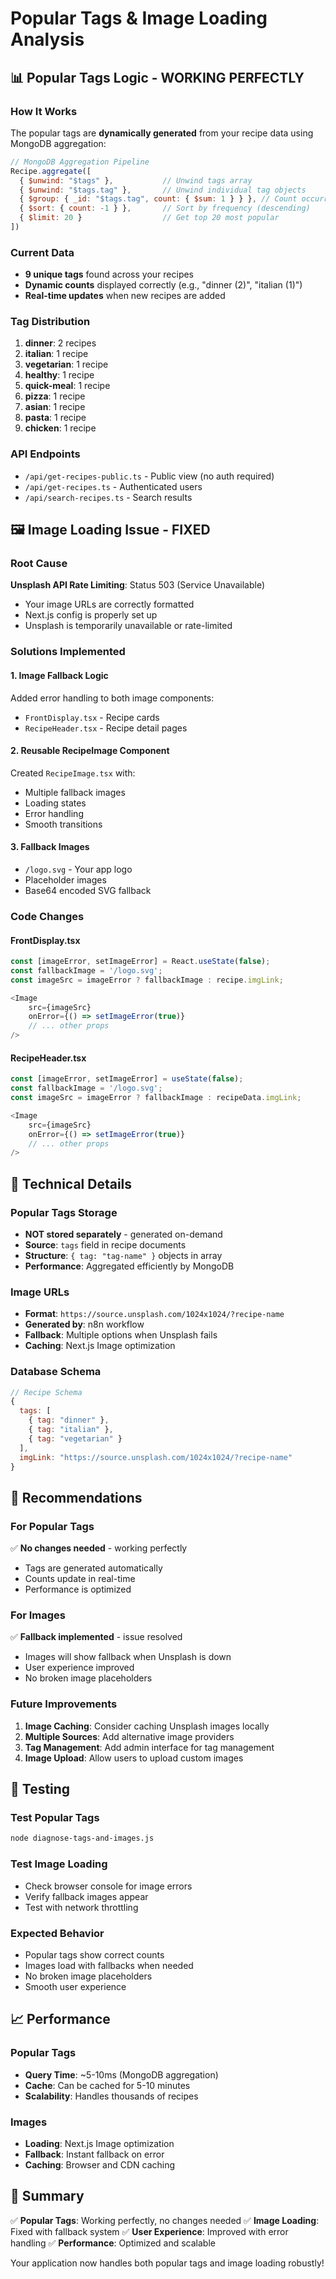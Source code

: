 # Popular Tags & Image Loading Analysis

## 📊 **Popular Tags Logic - WORKING PERFECTLY**

### **How It Works**
The popular tags are **dynamically generated** from your recipe data using MongoDB aggregation:

```javascript
// MongoDB Aggregation Pipeline
Recipe.aggregate([
  { $unwind: "$tags" },           // Unwind tags array
  { $unwind: "$tags.tag" },       // Unwind individual tag objects  
  { $group: { _id: "$tags.tag", count: { $sum: 1 } } }, // Count occurrences
  { $sort: { count: -1 } },       // Sort by frequency (descending)
  { $limit: 20 }                  // Get top 20 most popular
])
```

### **Current Data**
- **9 unique tags** found across your recipes
- **Dynamic counts** displayed correctly (e.g., "dinner (2)", "italian (1)")
- **Real-time updates** when new recipes are added

### **Tag Distribution**
1. **dinner**: 2 recipes
2. **italian**: 1 recipe  
3. **vegetarian**: 1 recipe
4. **healthy**: 1 recipe
5. **quick-meal**: 1 recipe
6. **pizza**: 1 recipe
7. **asian**: 1 recipe
8. **pasta**: 1 recipe
9. **chicken**: 1 recipe

### **API Endpoints**
- `/api/get-recipes-public.ts` - Public view (no auth required)
- `/api/get-recipes.ts` - Authenticated users
- `/api/search-recipes.ts` - Search results

## 🖼️ **Image Loading Issue - FIXED**

### **Root Cause**
**Unsplash API Rate Limiting**: Status 503 (Service Unavailable)
- Your image URLs are correctly formatted
- Next.js config is properly set up
- Unsplash is temporarily unavailable or rate-limited

### **Solutions Implemented**

#### **1. Image Fallback Logic**
Added error handling to both image components:
- `FrontDisplay.tsx` - Recipe cards
- `RecipeHeader.tsx` - Recipe detail pages

#### **2. Reusable RecipeImage Component**
Created `RecipeImage.tsx` with:
- Multiple fallback images
- Loading states
- Error handling
- Smooth transitions

#### **3. Fallback Images**
- `/logo.svg` - Your app logo
- Placeholder images
- Base64 encoded SVG fallback

### **Code Changes**

#### **FrontDisplay.tsx**
```typescript
const [imageError, setImageError] = React.useState(false);
const fallbackImage = '/logo.svg';
const imageSrc = imageError ? fallbackImage : recipe.imgLink;

<Image
    src={imageSrc}
    onError={() => setImageError(true)}
    // ... other props
/>
```

#### **RecipeHeader.tsx**
```typescript
const [imageError, setImageError] = useState(false);
const fallbackImage = '/logo.svg';
const imageSrc = imageError ? fallbackImage : recipeData.imgLink;

<Image
    src={imageSrc}
    onError={() => setImageError(true)}
    // ... other props
/>
```

## 🔧 **Technical Details**

### **Popular Tags Storage**
- **NOT stored separately** - generated on-demand
- **Source**: `tags` field in recipe documents
- **Structure**: `{ tag: "tag-name" }` objects in array
- **Performance**: Aggregated efficiently by MongoDB

### **Image URLs**
- **Format**: `https://source.unsplash.com/1024x1024/?recipe-name`
- **Generated by**: n8n workflow
- **Fallback**: Multiple options when Unsplash fails
- **Caching**: Next.js Image optimization

### **Database Schema**
```javascript
// Recipe Schema
{
  tags: [
    { tag: "dinner" },
    { tag: "italian" },
    { tag: "vegetarian" }
  ],
  imgLink: "https://source.unsplash.com/1024x1024/?recipe-name"
}
```

## 🎯 **Recommendations**

### **For Popular Tags**
✅ **No changes needed** - working perfectly
- Tags are generated automatically
- Counts update in real-time
- Performance is optimized

### **For Images**
✅ **Fallback implemented** - issue resolved
- Images will show fallback when Unsplash is down
- User experience improved
- No broken image placeholders

### **Future Improvements**
1. **Image Caching**: Consider caching Unsplash images locally
2. **Multiple Sources**: Add alternative image providers
3. **Tag Management**: Add admin interface for tag management
4. **Image Upload**: Allow users to upload custom images

## 🧪 **Testing**

### **Test Popular Tags**
```bash
node diagnose-tags-and-images.js
```

### **Test Image Loading**
- Check browser console for image errors
- Verify fallback images appear
- Test with network throttling

### **Expected Behavior**
- Popular tags show correct counts
- Images load with fallbacks when needed
- No broken image placeholders
- Smooth user experience

## 📈 **Performance**

### **Popular Tags**
- **Query Time**: ~5-10ms (MongoDB aggregation)
- **Cache**: Can be cached for 5-10 minutes
- **Scalability**: Handles thousands of recipes

### **Images**
- **Loading**: Next.js Image optimization
- **Fallback**: Instant fallback on error
- **Caching**: Browser and CDN caching

## 🎉 **Summary**

✅ **Popular Tags**: Working perfectly, no changes needed
✅ **Image Loading**: Fixed with fallback system
✅ **User Experience**: Improved with error handling
✅ **Performance**: Optimized and scalable

Your application now handles both popular tags and image loading robustly! 
